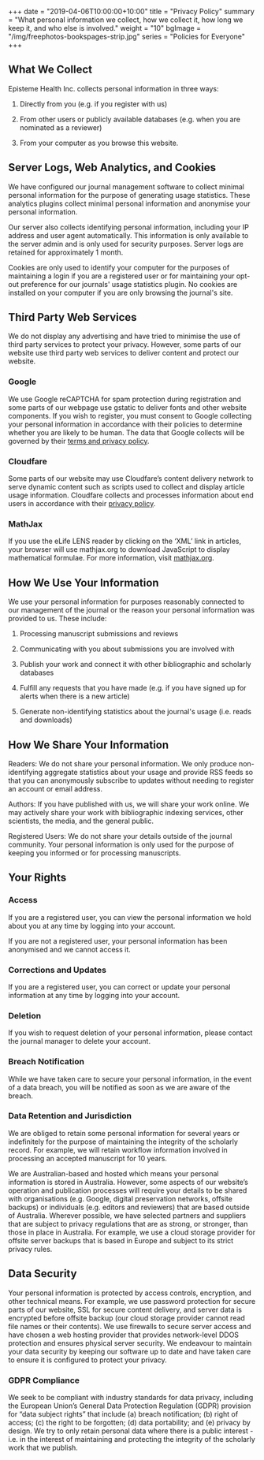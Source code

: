 +++
date = "2019-04-06T10:00:00+10:00"
title = "Privacy Policy"
summary = "What personal information we collect, how we collect it, how long we keep it, and who else is involved."
weight = "10"
bgImage = "/img/freephotos-bookspages-strip.jpg"
series = "Policies for Everyone"
+++

## What We Collect

Episteme Health Inc. collects personal information in three ways:

1. Directly from you (e.g. if you register with us)

2. From other users or publicly available databases (e.g. when you are nominated as a reviewer)

3. From your computer as you browse this website.

## Server Logs, Web Analytics, and Cookies

We have configured our journal management software to collect minimal personal information for the purpose of generating usage statistics. These analytics plugins collect minimal personal information and anonymise your personal information.

Our server also collects identifying personal information, including your IP address and user agent automatically. This information is only available to the server admin and is only used for security purposes. Server logs are retained for approximately 1 month.

Cookies are only used to identify your computer for the purposes of maintaining a login if you are a registered user or for maintaining your opt-out preference for our journals' usage statistics plugin. No cookies are installed on your computer if you are only browsing the journal's site.

## Third Party Web Services

We do not display any advertising and have tried to minimise the use of third party services to protect your privacy. However, some parts of our website use third party web services to deliver content and protect our website.

### Google

We use Google reCAPTCHA for spam protection during registration and some parts of our webpage use gstatic to deliver fonts and other website components. If you wish to register, you must consent to Google collecting your personal information in accordance with their policies to determine whether you are likely to be human. The data that Google collects will be governed by their [terms and privacy policy](https://policies.google.com/privacy).

### Cloudfare

Some parts of our website may use Cloudfare’s content delivery network to serve dynamic content such as scripts used to collect and display article usage information. Cloudfare collects and processes information about end users in accordance with their [privacy policy](https://www.cloudflare.com/privacypolicy/).

### MathJax

If you use the eLife LENS reader by clicking on the ‘XML’ link in articles, your browser will use mathjax.org to download JavaScript to display mathematical formulae. For more information, visit [mathjax.org](https://www.mathjax.org/).

## How We Use Your Information

We use your personal information for purposes reasonably connected to our management of the journal or the reason your personal information was provided to us. These include:

1. Processing manuscript submissions and reviews

2. Communicating with you about submissions you are involved with

3. Publish your work and connect it with other bibliographic and scholarly databases

4. Fulfill any requests that you have made (e.g. if you have signed up for alerts when there is a new article)

5. Generate non-identifying statistics about the journal's usage (i.e. reads and downloads)

## How We Share Your Information

Readers: We do not share your personal information. We only produce non-identifying aggregate statistics about your usage and provide RSS feeds so that you can anonymously subscribe to updates without needing to register an account or email address.

Authors: If you have published with us, we will share your work online. We may actively share your work with bibliographic indexing services, other scientists, the media, and the general public.

Registered Users: We do not share your details outside of the journal community. Your personal information is only used for the purpose of keeping you informed or for processing manuscripts.

## Your Rights

### Access

If you are a registered user, you can view the personal information we hold about you at any time by logging into your account.

If you are not a registered user, your personal information has been anonymised and we cannot access it.

### Corrections and Updates

If you are a registered user, you can correct or update your personal information at any time by logging into your account.

### Deletion

If you wish to request deletion of your personal information, please contact the journal manager to delete your account.

### Breach Notification

While we have taken care to secure your personal information, in the event of a data breach, you will be notified as soon as we are aware of the breach.

### Data Retention and Jurisdiction

We are obliged to retain some personal information for several years or indefinitely for the purpose of maintaining the integrity of the scholarly record. For example, we will retain workflow information involved in processing an accepted manuscript for 10 years.

We are Australian-based and hosted which means your personal information is stored in Australia. However, some aspects of our website’s operation and publication processes will require your details to be shared with organisations (e.g. Google, digital preservation networks, offsite backups) or individuals (e.g. editors and reviewers) that are based outside of Australia. Wherever possible, we have selected partners and suppliers that are subject to privacy regulations that are as strong, or stronger, than those in place in Australia. For example, we use a cloud storage provider for offsite server backups that is based in Europe and subject to its strict privacy rules.

## Data Security

Your personal information is protected by access controls, encryption, and other technical means. For example, we use password protection for secure parts of our website, SSL for secure content delivery, and server data is encrypted before offsite backup (our cloud storage provider cannot read file names or their contents). We use firewalls to secure server access and have chosen a web hosting provider that provides network-level DDOS protection and ensures physical server security. We endeavour to maintain your data security by keeping our software up to date and have taken care to ensure it is configured to protect your privacy.

### GDPR Compliance

We seek to be compliant with industry standards for data privacy, including the European Union’s General Data Protection Regulation (GDPR) provision for “data subject rights” that include (a) breach notification; (b) right of access; (c) the right to be forgotten; (d) data portability; and (e) privacy by design. We try to only retain personal data where there is a public interest - i.e. in the interest of maintaining and protecting the integrity of the scholarly work that we publish.